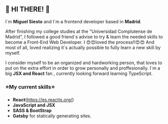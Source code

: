 ## 👋 HI THERE! 👋
I´m **Miguel Siesto** and I´m a frontend developer based in **Madrid**.

After finishing my college studies at the "Universidad Complutense de Madrid", I followed a good friend´s advise to try & learn the needed skills to become a Front-End Web Developer. I :heart_eyes::heart_eyes:loved the process!!:heart_eyes::heart_eyes: And most of all, loved realizing it´s actually possible to fully learn a new skill by myself.

I consider myself to be an organized and hardworking person, that loves to put on the extra effort in order to grow personally and proffesionally.
I´m a big **JSX and React** fan , currently looking forward learning TypeScript.

### :star:My current skills:star:
- **React**(https://es.reactjs.org/)
- **JavaScript and JSX**
- **SASS & BootStrap**
- **Gatsby** for statically generating sites.

<!---
MSiestoGarabana/MSiestoGarabana is a ✨ special ✨ repository because its `README.md` (this file) appears on your GitHub profile.
You can click the Preview link to take a look at your changes.
--->
